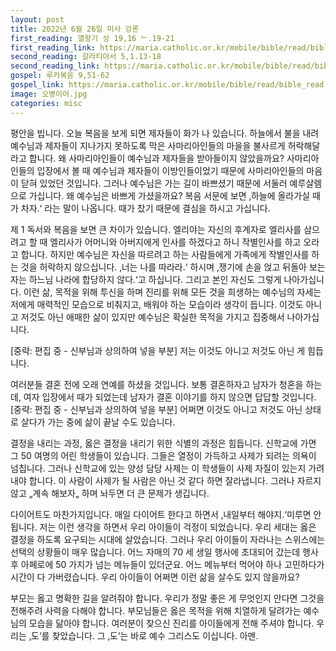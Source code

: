 ```yaml
---
layout: post
title: 2022년 6월 26일 미사 강론
first_reading: 열왕기 상 19,16 ᄂ.19-21
first_reading_link: https://maria.catholic.or.kr/mobile/bible/read/bible_read.asp?m=1&n=113&p=19
second_reading: 갈라티아서 5,1.13-18
second_reading_link: https://maria.catholic.or.kr/mobile/bible/read/bible_read.asp?m=2&n=155&p=5
gospel: 루카복음 9,51-62
gospel_link: https://maria.catholic.or.kr/mobile/bible/read/bible_read.asp?m=2&n=149&p=9
image: 오병이어.jpg
categories: misc
---
```


평안을 빕니다. 오늘 복음을 보게 되면 제자들이 화가 나 있습니다. 하늘에서 불을 내려
예수님과 제자들이 지나가지 못하도록 막은 사마리아인들의 마을을 불사르게
허락해달라고 합니다. 왜 사마리아인들이 예수님과 제자들을 받아들이지 않았을까요?
사마리아인들의 입장에서 볼 때 예수님과 제자들이 이방인들이었기 때문에
사마리아인들의 마음이 닫혀 있었던 것입니다. 그러나 예수님은 가는 길이 바쁘셨기
때문에 서둘러 예루살렘으로 가십니다. 왜 예수님은 바쁘게 가셨을까요? 복음 서문에
보면 ‚하늘에 올라가실 때가 차자.‘ 라는 말이 나옵니다. 때가 찼기 때문에 결심을 하시고
가십니다.

제 1 독서와 복음을 보면 큰 차이가 있습니다. 엘리야는 자신의 후계자로 엘리사를
삼으려고 할 때 엘리사가 어머니와 아버지에게 인사를 하겠다고 하니 작별인사를 하고
오라고 합니다. 하지만 예수님은 자신을 따르려고 하는 사람들에게 가족에게
작별인사를 하는 것을 허락하지 않으십니다. ‚너는 나를 따라라.‘ 하시며 ‚쟁기에 손을
얹고 뒤돌아 보는 자는 하느님 나라에 합당하지 않다.‘고 하십니다. 그리고 본인 자신도
그렇게 나아가십니다. 이런 삶, 목적을 위해 투신을 하며 진리를 위해 모든 것을
희생하는 예수님의 자세는 저에게 매력적인 모습으로 비춰지고, 배워야 하는 모습이라
생각이 듭니다. 이것도 아니고 저것도 아닌 애매한 삶이 있지만 예수님은 확실한 목적을
가지고 집중해서 나아가십니다.

[중략: 편집 중 - 신부님과 상의하여 넣을 부분] 저는 이것도 아니고 저것도 아닌 게
힘듭니다.

여러분들 결혼 전에 오래 연예를 하셨을 것입니다. 보통 결혼하자고 남자가 청혼을
하는데, 여자 입장에서 때가 되었는데 남자가 결혼 이야기를 하지 않으면 답답할
것입니다. [중략: 편집 중 - 신부님과 상의하여 넣을 부분] 어쩌면 이것도 아니고 저것도
아닌 상태로 살다가 가는 중에 삶이 끝날 수도 있습니다.

결정을 내리는 과정, 옳은 결정을 내리기 위한 식별의 과정은 힘듭니다. 신학교에 가면
그 50 여명의 어린 학생들이 있습니다. 그들은 열정이 가득하고 사제가 되려는 의욕이
넘칩니다. 그러나 신학교에 있는 양성 담당 사제는 이 학생들이 사제 자질이 있는지
가려내야 합니다. 이 사람이 사제가 될 사람은 아닌 것 같다 하면 잘라냅니다. 그러나
자르지 않고 „계속 해보자„ 하며 놔두면 더 큰 문제가 생깁니다.

다이어트도 마찬가지입니다. 매일 다이어트 한다고 하면서 ‚내일부터 해야지.‘미루면
안됩니다. 저는 이런 생각을 하면서 우리 아이들이 걱정이 되었습니다. 우리 세대는
옳은 결정을 하도록 요구되는 시대에 살았습니다. 그러나 우리 아이들이 자라나는
스위스에는 선택의 상황들이 매우 많습니다. 어느 자매의 70 세 생일 행사에 초대되어
갔는데 행사 후 아페로에 50 가지가 넘는 메뉴들이 있더군요. 어느 메뉴부터 먹어야
하나 고민하다가 시간이 다 가버렸습니다. 우리 아이들이 어쩌면 이런 삶을 살수도 있지
않을까요? 

부모는 옳고 명확한 길을 알려줘야 합니다. 우리가 정말 좋은 게 무엇인지
안다면 그것을 전해주려 사력을 다해야 합니다. 부모님들은 옳은 목적을 위해 치열하게
달려가는 예수님의 모습을 닮아야 합니다. 여러분이 찾으신 진리를 아이들에게 전해
주셔야 합니다. 우리는 ‚도‘를 찾았습니다. 그 ‚도‘는 바로 예수 그리스도 이십니다. 아멘.
